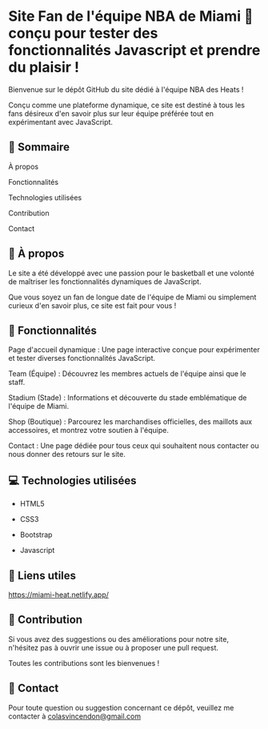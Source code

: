 # Site Fan de l'équipe NBA de Miami 🏀 conçu pour tester des fonctionnalités Javascript et prendre du plaisir !

Bienvenue sur le dépôt GitHub du site dédié à l'équipe NBA des Heats !

Conçu comme une plateforme dynamique, ce site est destiné à tous les fans désireux d'en savoir plus sur leur équipe préférée tout en expérimentant avec JavaScript.

## 📜 Sommaire

À propos

Fonctionnalités

Technologies utilisées

Contribution

Contact

## 🎯 À propos

Le site a été développé avec une passion pour le basketball et une volonté de maîtriser les fonctionnalités dynamiques de JavaScript.

Que vous soyez un fan de longue date de l'équipe de Miami ou simplement curieux d'en savoir plus, ce site est fait pour vous !

## 🚀 Fonctionnalités

Page d'accueil dynamique : Une page interactive conçue pour expérimenter et tester diverses fonctionnalités JavaScript.

Team (Équipe) : Découvrez les membres actuels de l'équipe ainsi que le staff.

Stadium (Stade) : Informations et découverte du stade emblématique de l'équipe de Miami.

Shop (Boutique) : Parcourez les marchandises officielles, des maillots aux accessoires, et montrez votre soutien à l'équipe.

Contact : Une page dédiée pour tous ceux qui souhaitent nous contacter ou nous donner des retours sur le site.

## 💻 Technologies utilisées

- HTML5

- CSS3

- Bootstrap

- Javascript
  
## 🔗 Liens utiles

https://miami-heat.netlify.app/

## 📝 Contribution
Si vous avez des suggestions ou des améliorations pour notre site, n'hésitez pas à ouvrir une issue ou à proposer une pull request.

Toutes les contributions sont les bienvenues !

## 📌 Contact
Pour toute question ou suggestion concernant ce dépôt, veuillez me contacter à colasvincendon@gmail.com

